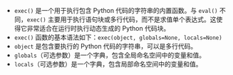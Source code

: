 - `exec()` 是一个用于执行包含 Python 代码的字符串的内置函数。与 `eval()` 不同，`exec()` 主要用于执行语句块或多行代码，而不是求值单个表达式。这使得它非常适合在运行时执行动态生成的 Python 代码块。
- `exec()` 函数的基本语法如下：`exec(object, globals=None, locals=None)`
- `object` 是包含要执行的 Python 代码的字符串，可以是多行代码。
- `globals`（可选参数）是一个字典，包含全局命名空间中的变量和值。
- `locals`（可选参数）是一个字典，包含局部命名空间中的变量和值。